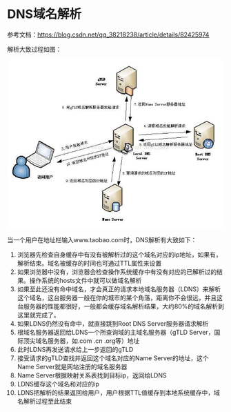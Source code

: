 # DNS域名解析

参考文档：https://blog.csdn.net/qq_38218238/article/details/82425974

解析大致过程如图：

<img src="img/dns.jpg" />

当一个用户在地址栏输入www.taobao.com时，DNS解析有大致如下：

1. 浏览器先检查自身缓存中有没有被解析过的这个域名对应的ip地址，如果有，解析结束。域名被缓存的时间也可通过TTL属性来设置
2. 如果浏览器中没有，浏览器会检查操作系统缓存中有没有对应的已解析过的结果。操作系统的hosts文件中就可以做域名解析
3. 如果至此还没有命中域名，才会真正的请求本地域名服务器（LDNS）来解析这个域名，这台服务器一般在你的城市的某个角落，距离你不会很远，并且这台服务器的性能都很好，一般都会缓存域名解析结果，大约80%的域名解析到这里就完成了。
4. 如果LDNS仍然没有命中，就直接跳到Root DNS Server服务器请求解析
5. 根域名服务器返回给LDNS一个所查询域的主域名服务器（gTLD Server，国际顶尖域名服务器，如.com .cn .org等）地址
6. 此时LDNS再发送请求给上一步返回的gTLD
7. 接受请求的gTLD查找并返回这个域名对应的Name Server的地址，这个Name Server就是网站注册的域名服务器
8. Name Server根据映射关系表找到目标ip，返回给LDNS
9. LDNS缓存这个域名和对应的ip
10. LDNS把解析的结果返回给用户，用户根据TTL值缓存到本地系统缓存中，域名解析过程至此结束
